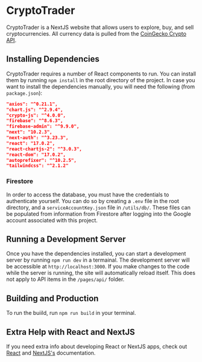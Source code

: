 # CryptoTrader

CryptoTrader is a NextJS website that allows users to explore, buy, and sell cryptocurrencies. All currency data is pulled from the [CoinGecko Crypto API](https://www.coingecko.com/en/api).

## Installing Dependencies

CryptoTrader requires a number of React components to run. You can install them by running `npm install` in the root directory of the project. In case you want to install the dependencies manually, you will need the following (from `package.json`):

```json
"axios": "^0.21.1",
"chart.js": "^2.9.4",
"crypto-js": "^4.0.0",
"firebase": "^8.6.3",
"firebase-admin": "^9.9.0",
"next": "10.2.3",
"next-auth": "^3.23.3",
"react": "17.0.2",
"react-chartjs-2": "^3.0.3",
"react-dom": "17.0.2",
"autoprefixer": "^10.2.5",
"tailwindcss": "^2.1.2"
```

### Firestore

In order to access the database, you must have the credentials to authenticate yourself. You can do so by creating a `.env` file in the root directory, and a `serviceAccountKey.json` file in `/utils/db/`. These files can be populated from information from Firestore after logging into the Google account associated with this project.

## Running a Development Server

Once you have the dependencies installed, you can start a development server by running `npm run dev` in a termainal. The development server will be accessible at `http://localhost:3000`. If you make changes to the code while the server is running, the site will automatically reload itself. This does not apply to API items in the `/pages/api/` folder.

## Building and Production

To run the buiild, run `npm run build` in your terminal.

## Extra Help with React and NextJS

If you need extra info about developing React or NextJS apps, check out [React](https://reactjs.org/docs/getting-started.html) and [NextJS's](https://nextjs.org/docs/getting-started) documentation.
